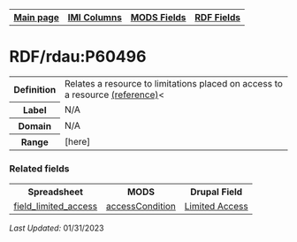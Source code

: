 <!DOCTYPE html>
<html>

<body>
<table style="width:100%">
  <tr>
    <th><a href="index.md">Main page</a></th>
	<th><a href="IMI.md">IMI Columns</a></th>
    <th><a href="MODS.md">MODS Fields</a></th>
    <th><a href="RDF.md">RDF Fields</a></th>
  </tr>
</table>


<h1>RDF/rdau:P60496</h1>
<table>
<tr>
	<th>Definition</th>
	<td>Relates a resource to limitations placed on access to a resource <a href="http://www.rdaregistry.info/Elements/u/#P60496">(reference)</a><</td>
</tr>
<tr>
	<th>Label</th>
	<td>N/A</td>
</tr>
<tr>
	<th>Domain</th>
	<td>N/A</td>
</tr>
<tr>
	<th>Range</th>
	<td>[here]</td>
</tr>
</table>
<h3>Related fields</h3>
<table>
	<tr>
		<th>Spreadsheet</th>
		<th>MODS</th>
		<th>Drupal Field</th>
	</tr>
	<tr>
		<td><a href="field_limited_access.md">field_limited_access</a></td>
		<td><a href="mods.access_condition.md">accessCondition</a> </td>
		<td><a href="DrupalFields.md#limited-access">Limited Access</a> </td>
	</tr>
</table>
<p><i>Last Updated: </i>01/31/2023</p>
</body>
</html>
